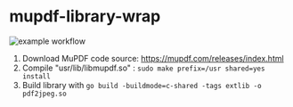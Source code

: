 # mupdf-library-wrap
![example workflow](https://github.com/github/docs/actions/workflows/main.yml/badge.svg)
1. Download MuPDF code source: https://mupdf.com/releases/index.html 
2. Compile "usr/lib/libmupdf.so" : 
  `sudo make prefix=/usr shared=yes install`
3. Build library with 
  `go build -buildmode=c-shared -tags extlib -o pdf2jpeg.so`
